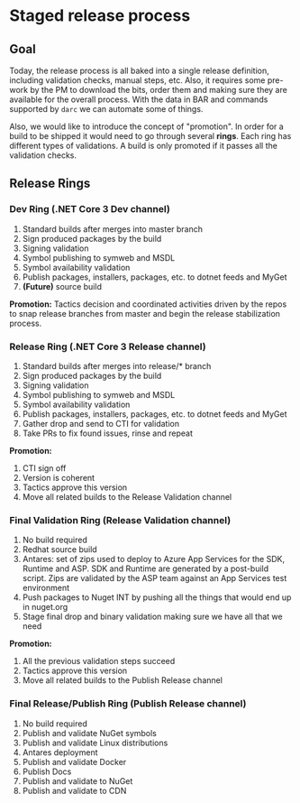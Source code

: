 # Staged release process

## Goal

Today, the release process is all baked into a single release definition, including validation checks, manual steps, etc. 
Also, it requires some pre-work by the PM to download the bits, order them and making sure they are available for the overall
process. With the data in BAR and commands supported by `darc` we can automate some of things.

Also, we would like to introduce the concept of "promotion". In order for a build to be shipped it would need to go
through several **rings**. Each ring has different types of validations. A build is only promoted if it passes all the 
validation checks.

## Release Rings

### Dev Ring (.NET Core 3 Dev channel)

1. Standard builds after merges into master branch
2. Sign produced packages by the build
3. Signing validation
4. Symbol publishing to symweb and MSDL
5. Symbol availability validation
6. Publish packages, installers, packages, etc. to dotnet feeds and MyGet
7. **(Future)** source build

**Promotion:** Tactics decision and coordinated activities driven by the repos to snap release branches from master and 
begin the release stabilization process. 

### Release Ring (.NET Core 3 Release channel)

1. Standard builds after merges into release/* branch
2. Sign produced packages by the build
3. Signing validation
4. Symbol publishing to symweb and MSDL
5. Symbol availability validation
6. Publish packages, installers, packages, etc. to dotnet feeds and MyGet
7. Gather drop and send to CTI for validation
8. Take PRs to fix found issues, rinse and repeat

**Promotion:** 
1. CTI sign off
2. Version is coherent 
3. Tactics approve this version
4. Move all related builds to the Release Validation channel

### Final Validation Ring (Release Validation channel)

1. No build required
2. Redhat source build
3. Antares: set of zips used to deploy to Azure App Services for the SDK, Runtime and ASP. SDK and Runtime are generated by a 
post-build script. Zips are validated by the ASP team against an App Services test environment
4. Push packages to Nuget INT by pushing all the things that would end up in nuget.org
5. Stage final drop and binary validation making sure we have all that we need

**Promotion:** 
1. All the previous validation steps succeed
2. Tactics approve this version
3. Move all related builds to the Publish Release channel

### Final Release/Publish Ring (Publish Release channel)
 
1. No build required
2. Publish and validate NuGet symbols
3. Publish and validate Linux distributions
4. Antares deployment
5. Publish and validate Docker
6. Publish Docs
7. Publish and validate to NuGet
8. Publish and validate to CDN
